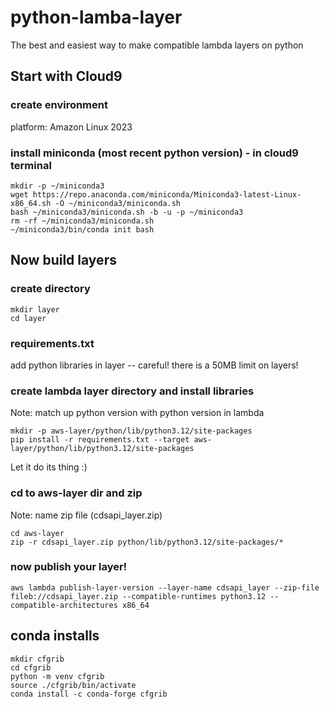 # python-lamba-layer
The best and easiest way to make compatible lambda layers on python

## Start with Cloud9

### create environment 
platform: Amazon Linux 2023

### install miniconda (most recent python version) - in cloud9 terminal
```
mkdir -p ~/miniconda3
wget https://repo.anaconda.com/miniconda/Miniconda3-latest-Linux-x86_64.sh -O ~/miniconda3/miniconda.sh
bash ~/miniconda3/miniconda.sh -b -u -p ~/miniconda3
rm -rf ~/miniconda3/miniconda.sh
~/miniconda3/bin/conda init bash
```

## Now build layers

### create directory
```
mkdir layer
cd layer
```

### requirements.txt
add python libraries in layer -- careful! there is a 50MB limit on layers!

### create lambda layer directory and install libraries
Note: match up python version with python version in lambda
```
mkdir -p aws-layer/python/lib/python3.12/site-packages
pip install -r requirements.txt --target aws-layer/python/lib/python3.12/site-packages
```
Let it do its thing :)

### cd to aws-layer dir and zip
Note: name zip file (cdsapi_layer.zip)
```
cd aws-layer
zip -r cdsapi_layer.zip python/lib/python3.12/site-packages/*
```

### now publish your layer!
```
aws lambda publish-layer-version --layer-name cdsapi_layer --zip-file fileb://cdsapi_layer.zip --compatible-runtimes python3.12 --compatible-architectures x86_64
```

## conda installs
```
mkdir cfgrib
cd cfgrib
python -m venv cfgrib
source ./cfgrib/bin/activate
conda install -c conda-forge cfgrib
```






